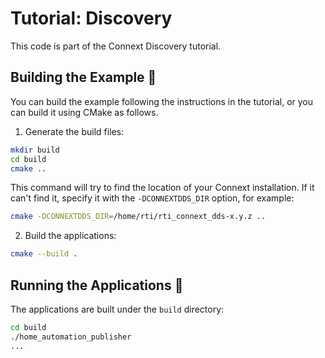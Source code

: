 # Tutorial: Discovery

This code is part of the Connext Discovery
tutorial.

## Building the Example :wrench:

You can build the example following the instructions in the tutorial, or you can
build it using CMake as follows.

1. Generate the build files:

```sh
mkdir build
cd build
cmake ..
```

This command will try to find the location of your Connext installation. If it
can't find it, specify it with the ``-DCONNEXTDDS_DIR`` option, for example:

```sh
cmake -DCONNEXTDDS_DIR=/home/rti/rti_connext_dds-x.y.z ..
```

2. Build the applications:

```sh
cmake --build .
```

## Running the Applications :rocket:

The applications are built under the `build` directory:

```sh
cd build
./home_automation_publisher
...
```

